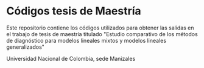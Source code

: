 # Códigos tesis de Maestría
Este repositorio contiene los códigos utilizados para obtener las salidas en el trabajo de tesis de maestría titulado "Estudio comparativo de los métodos de diagnóstico para modelos lineales mixtos y modelos lineales generalizados"

Universidad Nacional de Colombia, sede Manizales
